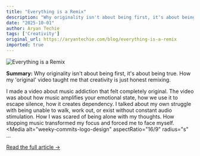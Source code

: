 ```yaml
---
title: "Everything is a Remix"
description: "Why originality isn't about being first, it's about being true. How my 'original' video taught me that creativity is just honest remixing."
date: "2025-10-01"
author: Aryan Techie
tags: ['Creativity']
original_url: https://aryantechie.com/blog/everything-is-a-remix
imported: true
---
```


![Everything is a Remix](https://aryantechie.com/images/covers/10-original.jpg)

**Summary:** Why originality isn't about being first, it's about being true. How my 'original' video taught me that creativity is just honest remixing.

I made a video about music addiction that felt completely original. The video was about how music amplifies your emotional state, how we use it to escape silence, how it creates dependency. I talked about my own struggle with being unable to walk, work out, or exist without constant audio stimulation. How I was scared of being alone with my thoughts. How stopping music transformed my focus and forced me to face myself. <Media alt="weeky-commits-logo-design" aspectRatio="16/9" radius="s" ...

[Read the full article →](https://aryantechie.com/blog/everything-is-a-remix)